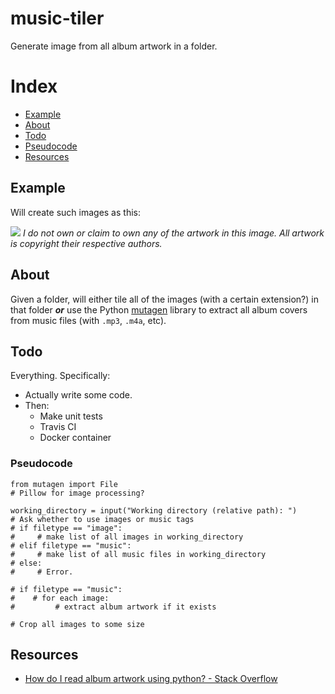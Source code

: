 # music-tiler
Generate image from all album artwork in a folder.

# Index

  - [Example](#example)
  - [About](#about)
  - [Todo](#todo)
  - [Pseudocode](#pseudocode)
  - [Resources](#resources)

## Example
Will create such images as this:

![](https://60stoday.com/wp-content/uploads/2017/08/7n5hqja.gif)
*I do not own or claim to own any of the artwork in this image. All artwork is copyright their respective authors.*

## About
Given a folder, will either tile all of the images (with a certain extension?) in that folder ***or*** use the Python [mutagen](https://mutagen.readthedocs.io/en/latest/) library to extract all album covers from music files (with `.mp3`, `.m4a`, etc).

## Todo
Everything. Specifically:

* Actually write some code.
* Then:
  * Make unit tests
  * Travis CI
  * Docker container

### Pseudocode

    from mutagen import File
    # Pillow for image processing?
    
    working_directory = input("Working directory (relative path): ")
    # Ask whether to use images or music tags
    # if filetype == "image":
    #     # make list of all images in working_directory
    # elif filetype == "music":
    #     # make list of all music files in working_directory
    # else:
    #     # Error.
    
    # if filetype == "music":
    #    # for each image:
    #         # extract album artwork if it exists
    
    # Crop all images to some size

## Resources

  - [How do I read album artwork using python? - Stack Overflow](https://stackoverflow.com/a/6173176/4381663)
